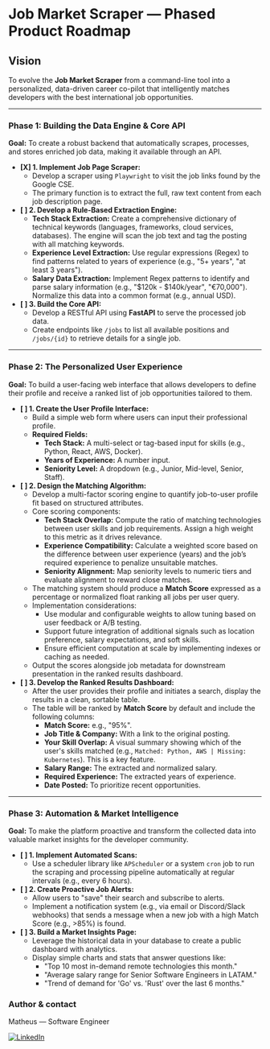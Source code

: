 # Job Market Scraper — Phased Product Roadmap

## Vision

To evolve the **Job Market Scraper** from a command-line tool into a personalized, data-driven career co-pilot that intelligently matches developers with the best international job opportunities.

---

### **Phase 1: Building the Data Engine & Core API**

**Goal:** To create a robust backend that automatically scrapes, processes, and stores enriched job data, making it available through an API.

* **[X] 1. Implement Job Page Scraper:**
  * Develop a scraper using `Playwright` to visit the job links found by the Google CSE.
  * The primary function is to extract the full, raw text content from each job description page.
* **[ ] 2. Develop a Rule-Based Extraction Engine:**
  * **Tech Stack Extraction:** Create a comprehensive dictionary of technical keywords (languages, frameworks, cloud services, databases). The engine will scan the job text and tag the posting with all matching keywords.
  * **Experience Level Extraction:** Use regular expressions (Regex) to find patterns related to years of experience (e.g., "5+ years", "at least 3 years").
  * **Salary Data Extraction:** Implement Regex patterns to identify and parse salary information (e.g., "$120k - $140k/year", "€70,000"). Normalize this data into a common format (e.g., annual USD).
* **[ ] 3. Build the Core API:**
  * Develop a RESTful API using **FastAPI** to serve the processed job data.
  * Create endpoints like `/jobs` to list all available positions and `/jobs/{id}` to retrieve details for a single job.

---

### **Phase 2: The Personalized User Experience**

**Goal:** To build a user-facing web interface that allows developers to define their profile and receive a ranked list of job opportunities tailored to them.

* **[ ] 1. Create the User Profile Interface:**
  * Build a simple web form where users can input their professional profile.
  * **Required Fields:**
    * **Tech Stack:** A multi-select or tag-based input for skills (e.g., Python, React, AWS, Docker).
    * **Years of Experience:** A number input.
    * **Seniority Level:** A dropdown (e.g., Junior, Mid-level, Senior, Staff).
* **[ ] 2. Design the Matching Algorithm:**
  * Develop a multi-factor scoring engine to quantify job-to-user profile fit based on structured attributes.
  * Core scoring components:
    * **Tech Stack Overlap:** Compute the ratio of matching technologies between user skills and job requirements. Assign a high weight to this metric as it drives relevance.
    * **Experience Compatibility:** Calculate a weighted score based on the difference between user experience (years) and the job’s required experience to penalize unsuitable matches.
    * **Seniority Alignment:** Map seniority levels to numeric tiers and evaluate alignment to reward close matches.
  * The matching system should produce a **Match Score** expressed as a percentage or normalized float ranking all jobs per user query.
  * Implementation considerations:
    * Use modular and configurable weights to allow tuning based on user feedback or A/B testing.
    * Support future integration of additional signals such as location preference, salary expectations, and soft skills.
    * Ensure efficient computation at scale by implementing indexes or caching as needed.
  * Output the scores alongside job metadata for downstream presentation in the ranked results dashboard.
* **[ ] 3. Develop the Ranked Results Dashboard:**
  * After the user provides their profile and initiates a search, display the results in a clean, sortable table.
  * The table will be ranked by **Match Score** by default and include the following columns:
    * **Match Score:** e.g., "95%".
    * **Job Title & Company:** With a link to the original posting.
    * **Your Skill Overlap:** A visual summary showing which of the user's skills matched (e.g., `Matched: Python, AWS | Missing: Kubernetes`). This is a key feature.
    * **Salary Range:** The extracted and normalized salary.
    * **Required Experience:** The extracted years of experience.
    * **Date Posted:** To prioritize recent opportunities.

---

### **Phase 3: Automation & Market Intelligence**

**Goal:** To make the platform proactive and transform the collected data into valuable market insights for the developer community.

* **[ ] 1. Implement Automated Scans:**
  * Use a scheduler library like `APScheduler` or a system `cron` job to run the scraping and processing pipeline automatically at regular intervals (e.g., every 6 hours).
* **[ ] 2. Create Proactive Job Alerts:**
  * Allow users to "save" their search and subscribe to alerts.
  * Implement a notification system (e.g., via email or Discord/Slack webhooks) that sends a message when a new job with a high Match Score (e.g., >85%) is found.
* **[ ] 3. Build a Market Insights Page:**
  * Leverage the historical data in your database to create a public dashboard with analytics.
  * Display simple charts and stats that answer questions like:
    * "Top 10 most in-demand remote technologies this month."
    * "Average salary range for Senior Software Engineers in LATAM."
    * "Trend of demand for 'Go' vs. 'Rust' over the last 6 months."

### Author & contact

Matheus — Software Engineer

[![LinkedIn](https://img.shields.io/badge/LinkedIn-0077B5?style=for-the-badge&logo=linkedin&logoColor=white)](https://www.linkedin.com/in/seu-matthfeeer)
